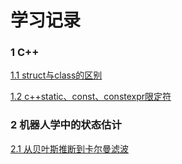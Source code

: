 # 学习记录
### 1 C++

[1.1 struct与class的区别](./c++/struct与class的区别.md)

[1.2 c++static、const、constexpr限定符](./c++/c++static、const、constexpr限定符.md)

### 2 机器人学中的状态估计

[2.1 从贝叶斯推断到卡尔曼滤波](./多传感器融合/01-从贝叶斯到卡尔曼.md)
